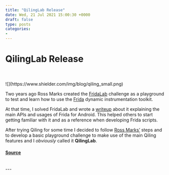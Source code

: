 ```yaml
---
title: "QilingLab Release"
date: Wed, 21 Jul 2021 15:00:30 +0000
draft: false
type: posts
categories: 
- 
---
```

# QilingLab Release

<br/>

<br/>
![](https://www.shielder.com/img/blog/qiling_small.png)

Two years ago Ross Marks created the [FridaLab](https://rossmarks.uk/blog/fridalab/) challenge as a playground to test and learn how to use the [Frida](https://frida.re) dynamic instrumentation toolkit.

At that time, I solved FridaLab and wrote a [writeup](https://www.shielder.com/blog/2019/02/fridalab-writeup/) about it explaining the main APIs and usages of Frida for Android. This helped others to start getting familiar with it and as a reference when developing Frida scripts.

After trying Qiling for some time I decided to follow [Ross Marks’](https://twitter.com/0xRoM) steps and to develop a basic playground challenge to make use of the main Qiling features and I _obviously_ called it **QilingLab**.

#### [Source](https://www.shielder.com/blog/2021/07/qilinglab-release/)

<br/>
---
